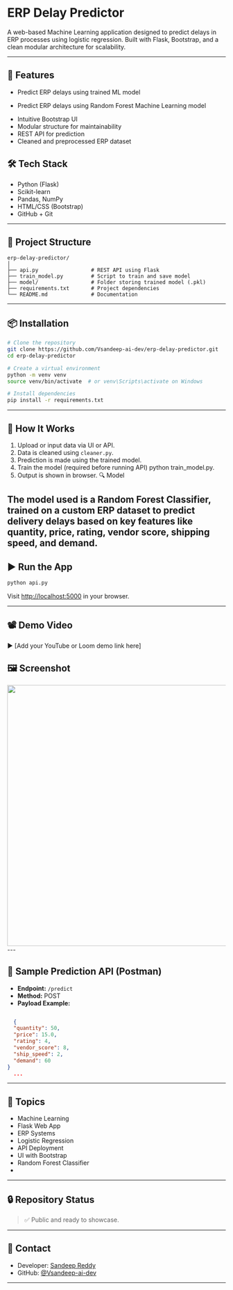# ERP Delay Predictor

A web-based Machine Learning application designed to predict delays in ERP processes using logistic regression. Built with Flask, Bootstrap, and a clean modular architecture for scalability.

---

## 🚀 Features

- Predict ERP delays using trained ML model
+ Predict ERP delays using Random Forest Machine Learning model
- Intuitive Bootstrap UI
- Modular structure for maintainability
- REST API for prediction
- Cleaned and preprocessed ERP dataset


## 🛠️ Tech Stack

- Python (Flask)
- Scikit-learn
- Pandas, NumPy
- HTML/CSS (Bootstrap)
- GitHub + Git

---

## 📁 Project Structure

```
erp-delay-predictor/
│
├── api.py                 # REST API using Flask
├── train_model.py         # Script to train and save model
├── model/                 # Folder storing trained model (.pkl)
├── requirements.txt       # Project dependencies
└── README.md              # Documentation
```

---

## 📦 Installation

```bash
# Clone the repository
git clone https://github.com/Vsandeep-ai-dev/erp-delay-predictor.git
cd erp-delay-predictor

# Create a virtual environment
python -m venv venv
source venv/bin/activate  # or venv\Scripts\activate on Windows

# Install dependencies
pip install -r requirements.txt
```

---

## 🧠 How It Works

1. Upload or input data via UI or API.
2. Data is cleaned using `cleaner.py`.
3. Prediction is made using the trained model.
4. Train the model (required before running API)
python train_model.py.
5. Output is shown in browser.
🔍 Model

The model used is a **Random Forest Classifier**, trained on a custom ERP dataset to predict delivery delays based on key features like quantity, price, rating, vendor score, shipping speed, and demand.
---

## ▶️ Run the App

```bash
python api.py
```

Visit [http://localhost:5000](http://localhost:5000) in your browser.

---

## 📽️ Demo Video

▶️ [Add your YouTube or Loom demo link here]
## 🖼️ Screenshot

<img src="demo/postman_response.png" width="600"/>
---

## 🧪 Sample Prediction API (Postman)

- **Endpoint:** `/predict`
- **Method:** POST
- **Payload Example:**
```json

  {
  "quantity": 50,
  "price": 15.0,
  "rating": 4,
  "vendor_score": 8,
  "ship_speed": 2,
  "demand": 60
}
  ...

```

---

## 📌 Topics

- Machine Learning
- Flask Web App
- ERP Systems
- Logistic Regression
- API Deployment
- UI with Bootstrap
- Random Forest Classifier
-
---

## 🔒 Repository Status

> ✅ Public and ready to showcase.

---

## 📧 Contact

- Developer: [Sandeep Reddy](mailto:your-email@example.com)
- GitHub: [@Vsandeep-ai-dev](https://github.com/Vsandeep-ai-dev)

---


